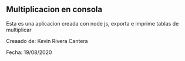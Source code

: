## Multiplicacion en consola

Esta es una aplicacion creada con node js, exporta e imprime tablas
de multiplicar

Creaado de:
Kevin Rivera Cantera

Fecha:
19/08/2020